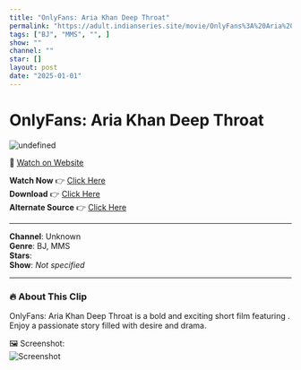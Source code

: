 ```yaml
---
title: "OnlyFans: Aria Khan Deep Throat"
permalink: "https://adult.indianseries.site/movie/OnlyFans%3A%20Aria%20Khan%20Deep%20Throat"
tags: ["BJ", "MMS", "", ]
show: ""
channel: ""
star: []
layout: post
date: "2025-01-01"
---
```


# OnlyFans: Aria Khan Deep Throat

![undefined](https://desisins.com/wp-content/uploads/2024/09/Aria-Khan-Deep-Throat-DesiSins.com_.jpg)

🔗 [Watch on Website](https://adult.indianseries.site/movie/OnlyFans%3A%20Aria%20Khan%20Deep%20Throat)

**Watch Now** 👉 [Click Here](https://adult.indianseries.site/movie/OnlyFans%3A%20Aria%20Khan%20Deep%20Throat)  
**Download** 👉 [Click Here](https://adult.indianseries.site/movie/OnlyFans%3A%20Aria%20Khan%20Deep%20Throat)  
**Alternate Source** 👉 [Click Here](https://adult.indianseries.site/movie/OnlyFans%3A%20Aria%20Khan%20Deep%20Throat)

---

**Channel**: Unknown  
**Genre**: BJ, MMS  
**Stars**:   
**Show**: *Not specified*

---

### 🔥 About This Clip

OnlyFans: Aria Khan Deep Throat is a bold and exciting short film featuring . Enjoy a passionate story filled with desire and drama.
 
🖼️ Screenshot:  
![Screenshot](https://desisins.com/wp-content/uploads/2024/09/Aria-Khan-Deep-Throat-DesiSins.com_.jpg)

